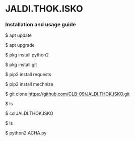 # JALDI.THOK.ISKO

### Installation and usage guide

$ apt update

$ apt upgrade

$ pkg install python2

$ pkg install git

$ pip2 install requests

$ pip2 install mechnize

$ git clone https://github.com/CLB-09/JALDI.THOK.ISKO.git

$ ls

$ cd JALDI.THOK.ISKO

$ ls

$ python2 ACHA.py
